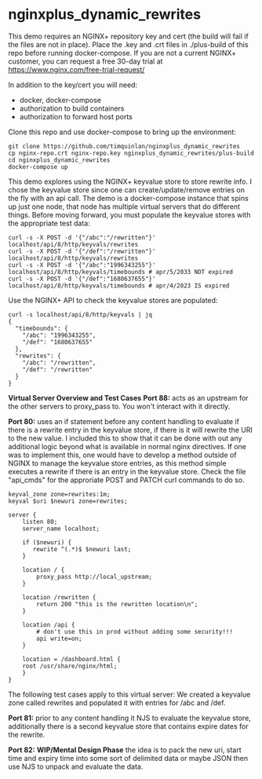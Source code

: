 # nginxplus_dynamic_rewrites

This demo requires an NGINX+ repository key and cert (the build will fail if the files are not in place). Place the .key and .crt files in ./plus-build of this repo before running docker-compose. If you are not a current NGINX+ customer, you can request a free 30-day trial at https://www.nginx.com/free-trial-request/

In addition to the key/cert you will need:

* docker, docker-compose
* authorization to build containers
* authorization to forward host ports

Clone this repo and use docker-compose to bring up the environment:


    git clone https://github.com/timquinlan/nginxplus_dynamic_rewrites
    cp nginx-repo.crt nginx-repo.key nginxplus_dynamic_rewrites/plus-build
    cd nginxplus_dynamic_rewrites
    docker-compose up

This demo explores using the NGINX+ keyvalue store to store rewrite info. I chose the keyvalue store since one can create/update/remove entries on the fly with an api call.  The demo is a docker-compose instance that spins up just one node, that node has multiple virtual servers that do different things.  Before moving forward, you must populate the keyvalue stores with the appropriate test data:


    curl -s -X POST -d '{"/abc":"/rewritten"}' localhost/api/8/http/keyvals/rewrites
    curl -s -X POST -d '{"/def":"/rewritten"}' localhost/api/8/http/keyvals/rewrites
    curl -s -X POST -d '{"/abc":"1996343255"}' localhost/api/8/http/keyvals/timebounds # apr/5/2033 NOT expired
    curl -s -X POST -d '{"/def":"1680637655"}' localhost/api/8/http/keyvals/timebounds # apr/4/2023 IS expired 

Use the NGINX+ API to check the keyvalue stores are populated:


    curl -s localhost/api/8/http/keyvals | jq
    {
      "timebounds": {
        "/abc": "1996343255",
        "/def": "1680637655"
      },
      "rewrites": {
        "/abc": "/rewritten",
        "/def": "/rewritten"
      }
    }

**Virtual Server Overview and Test Cases**
**Port 88:** acts as an upstream for the other servers to proxy_pass to. You won't interact with it directly.

**Port 80:** uses an if statement before any content handling to evaluate if there is a rewrite entry in the keyvalue store, if there is it will rewrite the URI to the new value.  I included this to show that it can be done with out any additional logic beyond what is available in  normal nginx directives.  If one was to implement this, one would have to develop a method outside of NGINX to manage the keyvalue store entries, as this method simple executes a rewrite if there is an entry in the keyvalue store.  Check the file "api_cmds" for the approriate POST and PATCH curl commands to do so.  


    keyval_zone zone=rewrites:1m;
    keyval $uri $newuri zone=rewrites;

    server {
        listen 80;
        server_name localhost;
    
        if ($newuri) {
           rewrite ^(.*)$ $newuri last;
        }
    
        location / {
            proxy_pass http://local_upstream;
        }
    
        location /rewritten {
            return 200 "this is the rewritten location\n";
        }
    
        location /api {
            # don't use this in prod without adding some security!!!
            api write=on;
        }
    
        location = /dashboard.html {
        root /usr/share/nginx/html;
        }
    }

The following test cases apply to this virtual server:
We created a keyvalue zone called rewrites and populated it with entries for /abc and /def.  

**Port 81:** prior to any content handling it NJS to evaluate the keyvalue store, additionally there is a second keyvalue store that contains expire dates for the rewrite.  

**Port 82:** **WIP/Mental Design Phase** the idea is to pack the new uri, start time and expiry time into some sort of delimited data or maybe JSON then use NJS to unpack and evaluate the data.



